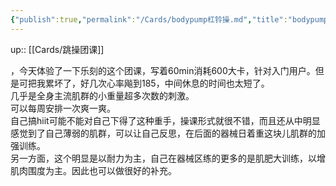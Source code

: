 ```yaml
---
{"publish":true,"permalink":"/Cards/bodypump杠铃操.md","title":"bodypump杠铃操","created":"2022-10-08","modified":"2023-03-14","published":"2025-07-29T23:04:05.082+08:00","cssclasses":""}
---
```



up:: [[Cards/跳操团课]]

，今天体验了一下乐刻的这个团课，写着60min消耗600大卡，针对入门用户。但是可把我累坏了，好几次心率飚到185，中间休息的时间也太短了。  
几乎是全身主流肌群的小重量超多次数的刺激。  
可以每周安排一次爽一爽。  
自己搞hiit可能不能对自己下得了这种重手，操课形式就很不错，而且还从中明显感觉到了自己薄弱的肌群，可以让自己反思，在后面的器械日着重这块儿肌群的加强训练。  
另一方面，这个明显是以耐力为主，自己在器械区练的更多的是肌肥大训练，以增肌肉围度为主。因此也可以做很好的补充。